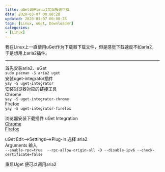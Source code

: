 ```yaml
---
title: uGet调用aria2实现极速下载
date: 2020-03-07 00:00:28
updated: 2020-03-07 00:00:28
tags: [Linux, uGet, Downloader]
categories:
- [Linux]
---
```

我在Linux上一直使用uGet作为下载器下载文件，但是感觉下载速度不如aria2，于是想用上aria2插件。
*** 
首先安装aria2、uGet  
`sudo pacman -S aria2 uget`  
安装uget-integrator插件  
`yay -S uget-integrator`  
安装浏览器对应的链接工具  
Chrome  
`yay -S uget-integrator-chrome`  
Firefox  
`yay -S uget-integrator-firefox`

浏览器安装下载插件 uGet Integration  
[Chrome](https://chrome.google.com/webstore/detail/uget-integration/efjgjleilhflffpbnkaofpmdnajdpepi)  
[Firefox](https://addons.mozilla.org/en-US/firefox/addon/ugetintegration/)  

uGet Edit-->Settings-->Plug-in 选择 aria2  
Arguments 输入  
`--enable-rpc=true  --rpc-allow-origin-all -D --disable-ipv6 --check-certificate=false`

重启Uget 便可以调用aria2